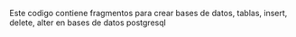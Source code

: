 Este codigo contiene fragmentos para crear bases de datos, tablas, insert, delete, alter en bases de datos postgresql
